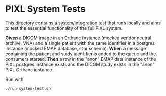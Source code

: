 # PIXL System Tests

This directory contains a system/integration test that runs locally and aims to
test the essential functionality of the full PIXL system.

**Given** a DICOM image in an Orthanc instance (mocked vendor
neutral archive, VNA) and a single patient with the same identifier in a
postgres instance (mocked EMAP database, star schema).
**When** a message containing the patient and study identifier is added to the
queue and the consumers started.
**Then** a row in the "anon" EMAP data instance of the PIXL postgres instance exists
and the DICOM study exists in the "anon" PIXL Orthanc instance.

Run with

```bash
./run-system-test.sh
```
